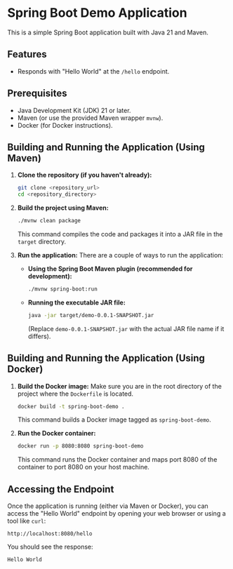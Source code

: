 # Spring Boot Demo Application

This is a simple Spring Boot application built with Java 21 and Maven.

## Features

- Responds with "Hello World" at the `/hello` endpoint.

## Prerequisites

- Java Development Kit (JDK) 21 or later.
- Maven (or use the provided Maven wrapper `mvnw`).
- Docker (for Docker instructions).

## Building and Running the Application (Using Maven)

1.  **Clone the repository (if you haven't already):**
    ```bash
    git clone <repository_url>
    cd <repository_directory>
    ```

2.  **Build the project using Maven:**
    ```bash
    ./mvnw clean package
    ```
    This command compiles the code and packages it into a JAR file in the `target` directory.

3.  **Run the application:**
    There are a couple of ways to run the application:

    *   **Using the Spring Boot Maven plugin (recommended for development):**
        ```bash
        ./mvnw spring-boot:run
        ```

    *   **Running the executable JAR file:**
        ```bash
        java -jar target/demo-0.0.1-SNAPSHOT.jar
        ```
        (Replace `demo-0.0.1-SNAPSHOT.jar` with the actual JAR file name if it differs).

## Building and Running the Application (Using Docker)

1.  **Build the Docker image:**
    Make sure you are in the root directory of the project where the `Dockerfile` is located.
    ```bash
    docker build -t spring-boot-demo .
    ```
    This command builds a Docker image tagged as `spring-boot-demo`.

2.  **Run the Docker container:**
    ```bash
    docker run -p 8080:8080 spring-boot-demo
    ```
    This command runs the Docker container and maps port 8080 of the container to port 8080 on your host machine.

## Accessing the Endpoint

Once the application is running (either via Maven or Docker), you can access the "Hello World" endpoint by opening your web browser or using a tool like `curl`:

```
http://localhost:8080/hello
```

You should see the response:
```
Hello World
```
